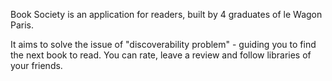 Book Society is an application for readers, built by 4 graduates of le Wagon Paris.

It aims to solve the issue of "discoverability problem" - guiding you to find the next book to read.
You can rate, leave a review and follow libraries of your friends.

